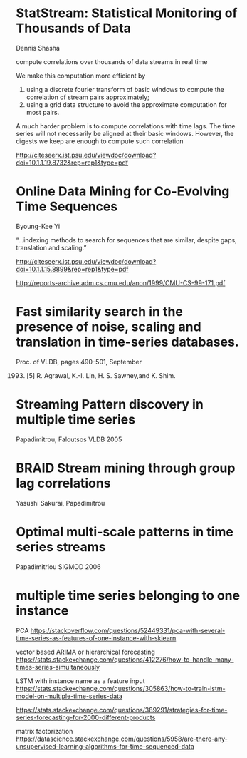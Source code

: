 
# StatStream: Statistical Monitoring of Thousands of Data 

Dennis Shasha

compute correlations over thousands of data streams in real time

We make this computation more efficient by  
1. using a discrete fourier transform of basic windows to compute the correlation of stream pairs approximately; 
2. using a grid data structure to avoid the approximate computation for most pairs.

A much harder problem is to compute correlations with time lags. 
The time series will not necessarily be aligned at their basic windows. 
However, the digests we keep are enough to compute such correlation

http://citeseerx.ist.psu.edu/viewdoc/download?doi=10.1.1.19.8732&rep=rep1&type=pdf

# Online Data Mining for Co-Evolving Time Sequences

Byoung-Kee Yi


“...indexing methods to search for sequences that are similar, despite gaps, translation and scaling.”


http://citeseerx.ist.psu.edu/viewdoc/download?doi=10.1.1.15.8899&rep=rep1&type=pdf

http://reports-archive.adm.cs.cmu.edu/anon/1999/CMU-CS-99-171.pdf

# Fast similarity search in the presence of noise, scaling and translation in time-series databases. 

Proc. of VLDB, pages 490–501, September

1993. [5] R. Agrawal, K.-I. Lin, H. S. Sawney,and K. Shim. 

# Streaming Pattern discovery in multiple time series

Papadimitrou, Faloutsos VLDB 2005

# BRAID Stream mining through group lag correlations 

Yasushi Sakurai, Papadimitrou


# Optimal multi-scale patterns in time series streams

Papadimitriou SIGMOD 2006

# multiple time series belonging to one instance

PCA
https://stackoverflow.com/questions/52449331/pca-with-several-time-series-as-features-of-one-instance-with-sklearn

vector based ARIMA or hierarchical forecasting
https://stats.stackexchange.com/questions/412276/how-to-handle-many-times-series-simultaneously

LSTM with instance name as a feature input
https://stats.stackexchange.com/questions/305863/how-to-train-lstm-model-on-multiple-time-series-data

https://stats.stackexchange.com/questions/389291/strategies-for-time-series-forecasting-for-2000-different-products

matrix factorization
https://datascience.stackexchange.com/questions/5958/are-there-any-unsupervised-learning-algorithms-for-time-sequenced-data

